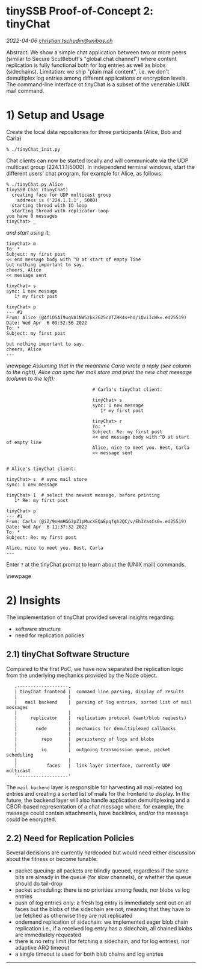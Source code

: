 # tinySSB Proof-of-Concept 2: tinyChat

_2022-04-06 <christian.tschudin@unibas.ch>_

Abstract: We show a simple chat application between two or more peers
(similar to Secure Scuttlebutt's "global chat channel") where content
replication is fully functional both for log entries as well as blobs
(sidechains). Limitation: we ship "plain mail content", i.e.  we
don't demultiplex log entries among different applications or
encryption levels. The command-line interface ot tinyChat is a subset
of the venerable UNIX mail command.

# 1) Setup and Usage

Create the local data repositories for three participants (Alice, Bob and Carla)
```
% ./tinyChat_init.py
```

Chat clients can now be started locally and will communicate via the UDP
multicast group (224.1.1.1/5000).  In independend terminal windows,
start the different users' chat program, for example for Alice, as follows:

```
% ./tinyChat.py Alice
tinySSB Chat (tinyChat)
  creating face for UDP multicast group
    address is ('224.1.1.1', 5000)
  starting thread with IO loop
  starting thread with replicator loop
you have 0 messages
tinyChat> _
```
_and start using it:_

```
tinyChat> m
To: *
Subject: my first post
<< end message body with ^D at start of empty line
but nothing important to say.
cheers, Alice
<< message sent

tinyChat> s
sync: 1 new message
   1* my first post

tinyChat> p
--- #1
From: Alice (@Af1OSAI9uqVA1NW5zkx2G25cVTZHK4s+hd/iQviIcWk=.ed25519)
Date: Wed Apr  6 09:52:56 2022
To: *
Subject: my first post

but nothing important to say.
cheers, Alice
---
```

\newpage
_Assuming that in the meantime Carla wrote a reply (see column to the right), Alice can sync her mail store and print the new chat message (column to the left):_

```
                                # Carla's tinyChat client:

                                tinyChat> s
                                sync: 1 new message
                                   1* my first post

                                tinyChat> r
                                To: *
                                Subject: Re: my first post
                                << end message body with ^D at start of empty line
                                Alice, nice to meet you. Best, Carla
                                << message sent


# Alice's tinyChat client:

tinyChat> s  # sync mail store
sync: 1 new message

tinyChat> 1  # select the newest message, before printing
   1* Re: my first post

tinyChat> p
--- #1
From: Carla (@iZ/9nHmHGG3pZ1pMucXEQaEpqfgh2QC/v/Eh3YasCs0=.ed25519)
Date: Wed Apr  6 11:37:32 2022
To: *
Subject: Re: my first post

Alice, nice to meet you. Best, Carla
---
```

Enter ```?``` at the tinyChat prompt to learn about the (UNIX mail) commands.


\newpage
# 2) Insights

The implementation of tinyChat provided several insights regarding:

- software structure
- need for replication policies

## 2.1) tinyChat Software Structure

Compared to the first PoC, we have now separated the replication logic
from the underlying mechanics provided by the Node object.

```
   .-------------------.
   | tinyChat frontend |  command line parsing, display of results
   |                   |
   |   mail backend    |  parsing of log entries, sorted list of mail messages
   |                   |
   |     replicator    |  replication protocol (want/blob requests)
   |                   |
   |       node        |  mechanics for demultiplexed callbacks
   |                   |
   |         repo      |  persistency of logs and blobs
   |                   |
   |         io        |  outgoing transmission queue, packet scheduling
   |                   |
   |           faces   |  link layer interface, currently UDP multicast
   `-------------------'
```

The ```mail backend``` layer is responsible for harvesting all
mail-related log entries and creating a sorted list of mails for the
frontend to display. In the future, the backend layer will also handle
application demultiplexing and a CBOR-based representation of a chat
message where, for example, the message could contain attachments,
have backlinks, and/or the message could be encrypted.

## 2.2) Need for Replication Policies

Several decisions are currently hardcoded but would need either
discussion about the fitness or become tunable:

- packet queuing: all packets are blindly queued, regardless if the same bits are already in the queue (for slow channels), or whether the queue should do tail-drop
- packet scheduling: there is no priorities among feeds, nor blobs vs log entries
- push of log entries only: a fresh log entry is immediately sent out on all faces but the blobs of the sidechain are not, meaning that they have to be fetched as otherwise they are not replicated
- ondemand replication of sidechain: we implemented eager blob chain replication i.e., if a received log entry has a sidechain, all chained blobs are immediately requested
- there is no retry limit (for fetching a sidechain, and for log entries), nor adaptive ARQ timeout
- a single timeout is used for both blob chains and log entries

---
